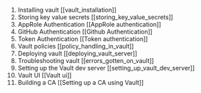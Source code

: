 1. Installing vault [[vault_installation]]
2. Storing key value secrets [[storing_key_value_secrets]]
3. AppRole Authentication [[AppRole authentication]]
4. GitHub Authentication [[Github Authentication]]
5. Token Authentication [[Token authentication]]
6. Vault policies [[policy_handling_in_vault]]
7. Deploying vault [[deploying_vault_server]]
8. Troubleshooting vault [[errors_gotten_on_vault]]
9. Setting up the Vault dev server [[setting_up_vault_dev_server]]
10. Vault UI [[Vault ui]]
11. Building a CA [[Setting up a CA using Vault]]